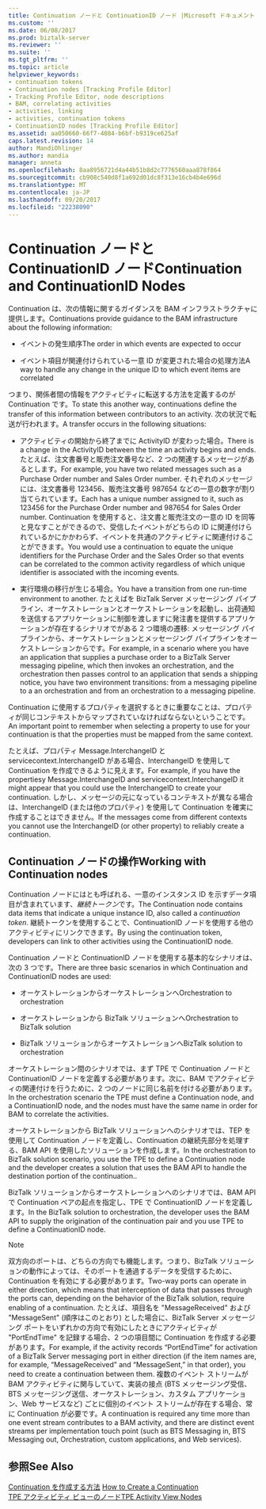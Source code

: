 ```yaml
---
title: Continuation ノードと ContinuationID ノード |Microsoft ドキュメント
ms.custom: ''
ms.date: 06/08/2017
ms.prod: biztalk-server
ms.reviewer: ''
ms.suite: ''
ms.tgt_pltfrm: ''
ms.topic: article
helpviewer_keywords:
- continuation tokens
- Continuation nodes [Tracking Profile Editor]
- Tracking Profile Editor, node descriptions
- BAM, correlating activities
- activities, linking
- activities, continuation tokens
- ContinuationID nodes [Tracking Profile Editor]
ms.assetid: aa050660-66f7-4084-b6bf-b9319ce625af
caps.latest.revision: 14
author: MandiOhlinger
ms.author: mandia
manager: anneta
ms.openlocfilehash: 8aa8956721d4a44b51b8d2c7776560aaa878f864
ms.sourcegitcommit: cb908c540d8f1a692d01dc8f313e16cb4b4e696d
ms.translationtype: MT
ms.contentlocale: ja-JP
ms.lasthandoff: 09/20/2017
ms.locfileid: "22238090"
---
```

# <a name="continuation-and-continuationid-nodes"></a><span data-ttu-id="e33f6-102">Continuation ノードと ContinuationID ノード</span><span class="sxs-lookup"><span data-stu-id="e33f6-102">Continuation and ContinuationID Nodes</span></span>
<span data-ttu-id="e33f6-103">Continuation は、次の情報に関するガイダンスを BAM インフラストラクチャに提供します。</span><span class="sxs-lookup"><span data-stu-id="e33f6-103">Continuations provide guidance to the BAM infrastructure about the following information:</span></span>  
  
-   <span data-ttu-id="e33f6-104">イベントの発生順序</span><span class="sxs-lookup"><span data-stu-id="e33f6-104">The order in which events are expected to occur</span></span>  
  
-   <span data-ttu-id="e33f6-105">イベント項目が関連付けられている一意 ID が変更された場合の処理方法</span><span class="sxs-lookup"><span data-stu-id="e33f6-105">A way to handle any change in the unique ID to which event items are correlated</span></span>  
  
 <span data-ttu-id="e33f6-106">つまり、関係者間の情報をアクティビティに転送する方法を定義するのが Continuation です。</span><span class="sxs-lookup"><span data-stu-id="e33f6-106">To state this another way, continuations define the transfer of this information between contributors to an activity.</span></span> <span data-ttu-id="e33f6-107">次の状況で転送が行われます。</span><span class="sxs-lookup"><span data-stu-id="e33f6-107">A transfer occurs in the following situations:</span></span>  
  
-   <span data-ttu-id="e33f6-108">アクティビティの開始から終了までに ActivityID が変わった場合。</span><span class="sxs-lookup"><span data-stu-id="e33f6-108">There is a change in the ActivityID between the time an activity begins and ends.</span></span> <span data-ttu-id="e33f6-109">たとえば、注文書番号と販売注文番号など、2 つの関連するメッセージがあるとします。</span><span class="sxs-lookup"><span data-stu-id="e33f6-109">For example, you have two related messages such as a Purchase Order number and Sales Order number.</span></span> <span data-ttu-id="e33f6-110">それぞれのメッセージには、注文書番号 123456、販売注文番号 987654 などの一意の数字が割り当てられています。</span><span class="sxs-lookup"><span data-stu-id="e33f6-110">Each has a unique number assigned to it, such as 123456 for the Purchase Order number and 987654 for Sales Order number.</span></span> <span data-ttu-id="e33f6-111">Continuation を使用すると、注文書と販売注文の一意の ID を同等と見なすことができるので、受信したイベントがどちらの ID に関連付けられているかにかかわらず、イベントを共通のアクティビティに関連付けることができます。</span><span class="sxs-lookup"><span data-stu-id="e33f6-111">You would use a continuation to equate the unique identifiers for the Purchase Order and the Sales Order so that events can be correlated to the common activity regardless of which unique identifier is associated with the incoming events.</span></span>  
  
-   <span data-ttu-id="e33f6-112">実行環境の移行が生じる場合。</span><span class="sxs-lookup"><span data-stu-id="e33f6-112">You have a transition from one run-time environment to another.</span></span> <span data-ttu-id="e33f6-113">たとえばを BizTalk Server メッセージング パイプライン、オーケストレーションとオーケストレーションを起動し、出荷通知を送信するアプリケーションに制御を渡しますに発注書を提供するアプリケーションが存在するシナリオでがある 2 つ環境の遷移: メッセージング パイプラインから、オーケストレーションとメッセージング パイプラインをオーケストレーションからです。</span><span class="sxs-lookup"><span data-stu-id="e33f6-113">For example, in a scenario where you have an application that supplies a purchase order to a BizTalk Server messaging pipeline, which then invokes an orchestration, and the orchestration then passes control to an application that sends a shipping notice, you have two environment transitions: from a messaging pipeline to a an orchestration and from an orchestration to a messaging pipeline.</span></span>  
  
 <span data-ttu-id="e33f6-114">Continuation に使用するプロパティを選択するときに重要なことは、プロパティが同じコンテキストからマップされていなければならないということです。</span><span class="sxs-lookup"><span data-stu-id="e33f6-114">An important point to remember when selecting a property to use for your continuation is that the properties must be mapped from the same context.</span></span>  
  
 <span data-ttu-id="e33f6-115">たとえば、プロパティ Message.InterchangeID と servicecontext.InterchangeID がある場合、InterchangeID を使用して Continuation を作成できるように見えます。</span><span class="sxs-lookup"><span data-stu-id="e33f6-115">For example, if you have the propertiesy Message.InterchangeID and servicecontext.InterchangeID it might appear that you could use the InterchangeID to create your continuation.</span></span> <span data-ttu-id="e33f6-116">しかし、メッセージの元になっているコンテキストが異なる場合は、InterchangeID (または他のプロパティ) を使用して Continuation を確実に作成することはできません。</span><span class="sxs-lookup"><span data-stu-id="e33f6-116">If the messages come from different contexts you cannot use the InterchangeID (or other property) to reliably create a continuation.</span></span>  
  
## <a name="working-with-continuation-nodes"></a><span data-ttu-id="e33f6-117">Continuation ノードの操作</span><span class="sxs-lookup"><span data-stu-id="e33f6-117">Working with Continuation nodes</span></span>  
 <span data-ttu-id="e33f6-118">Continuation ノードにはとも呼ばれる、一意のインスタンス ID を示すデータ項目が含まれています、*継続トークン*です。</span><span class="sxs-lookup"><span data-stu-id="e33f6-118">The Continuation node contains data items that indicate a unique instance ID, also called a *continuation token*.</span></span> <span data-ttu-id="e33f6-119">継続トークンを使用することで、ContinuationID ノードを使用する他のアクティビティにリンクできます。</span><span class="sxs-lookup"><span data-stu-id="e33f6-119">By using the continuation token, developers can link to other activities using the ContinuationID node.</span></span>  
  
 <span data-ttu-id="e33f6-120">Continuation ノードと ContinuationID ノードを使用する基本的なシナリオは、次の 3 つです。</span><span class="sxs-lookup"><span data-stu-id="e33f6-120">There are three basic scenarios in which Continuation and ContinuationID nodes are used:</span></span>  
  
-   <span data-ttu-id="e33f6-121">オーケストレーションからオーケストレーションへ</span><span class="sxs-lookup"><span data-stu-id="e33f6-121">Orchestration to orchestration</span></span>  
  
-   <span data-ttu-id="e33f6-122">オーケストレーションから BizTalk ソリューションへ</span><span class="sxs-lookup"><span data-stu-id="e33f6-122">Orchestration to BizTalk solution</span></span>  
  
-   <span data-ttu-id="e33f6-123">BizTalk ソリューションからオーケストレーションへ</span><span class="sxs-lookup"><span data-stu-id="e33f6-123">BizTalk solution to orchestration</span></span>  
  
 <span data-ttu-id="e33f6-124">オーケストレーション間のシナリオでは、まず TPE で Continuation ノードと ContinuationID ノードを定義する必要があります。次に、BAM でアクティビティの関連付けを行うために、2 つのノードに同じ名前を付ける必要があります。</span><span class="sxs-lookup"><span data-stu-id="e33f6-124">In the orchestration scenario the TPE must define a Continuation node, and a ContinuationID node, and the nodes must have the same name in order for BAM to correlate the activities.</span></span>  
  
 <span data-ttu-id="e33f6-125">オーケストレーションから BizTalk ソリューションへのシナリオでは、TEP を使用して Continuation ノードを定義し、Continuation の継続先部分を処理する、BAM API を使用したソリューションを作成します。</span><span class="sxs-lookup"><span data-stu-id="e33f6-125">In the orchestration to BizTalk solution scenario, you use the TPE to define a Continuation node and the developer creates a solution that uses the BAM API to handle the destination portion of the continuation..</span></span>  
  
 <span data-ttu-id="e33f6-126">BizTalk ソリューションからオーケストレーションへのシナリオでは、BAM API で Continuation ペアの起点を指定し、TPE で ContinuationID ノードを定義します。</span><span class="sxs-lookup"><span data-stu-id="e33f6-126">In the BizTalk solution to orchestration, the developer uses the BAM API to supply the origination of the continuation pair and you use TPE to define a ContinuationID node.</span></span>  
  
> [!NOTE]
>  <span data-ttu-id="e33f6-127">双方向のポートは、どちらの方向でも機能します。つまり、BizTalk ソリューションの動作によっては、そのポートを通過するデータを受信するために、Continuation を有効にする必要があります。</span><span class="sxs-lookup"><span data-stu-id="e33f6-127">Two-way ports can operate in either direction, which means that interception of data that passes through the ports can, depending on the behavior of the BizTalk solution, require enabling of a continuation.</span></span> <span data-ttu-id="e33f6-128">たとえば、項目名を "MessageReceived" および "MessageSent" (順序はこのとおり) とした場合に、BizTalk Server メッセージング ポートをいずれかの方向で有効にしたときにアクティビティが "PortEndTime" を記録する場合、2 つの項目間に Continuation を作成する必要があります。</span><span class="sxs-lookup"><span data-stu-id="e33f6-128">For example, if the activity records “PortEndTime” for activation of a BizTalk Server messaging port in either direction (if the item names are, for example, “MessageReceived” and “MessageSent,” in that order), you need to create a continuation between them.</span></span> <span data-ttu-id="e33f6-129">複数のイベント ストリームが BAM アクティビティに関与していて、実装の接点 (BTS メッセージング受信、BTS メッセージング送信、オーケストレーション、カスタム アプリケーション、Web サービスなど) ごとに個別のイベント ストリームが存在する場合、常に Continuation が必要です。</span><span class="sxs-lookup"><span data-stu-id="e33f6-129">A continuation is required any time more than one event stream contributes to a BAM activity, and there are distinct event streams per implementation touch point (such as BTS Messaging in, BTS Messaging out, Orchestration, custom applications, and Web services).</span></span>  
  
## <a name="see-also"></a><span data-ttu-id="e33f6-130">参照</span><span class="sxs-lookup"><span data-stu-id="e33f6-130">See Also</span></span>  
 <span data-ttu-id="e33f6-131">[Continuation を作成する方法](../core/how-to-create-a-continuation.md) </span><span class="sxs-lookup"><span data-stu-id="e33f6-131">[How to Create a Continuation](../core/how-to-create-a-continuation.md) </span></span>  
 [<span data-ttu-id="e33f6-132">TPE アクティビティ ビューのノード</span><span class="sxs-lookup"><span data-stu-id="e33f6-132">TPE Activity View Nodes</span></span>](../core/tpe-activity-view-nodes.md)